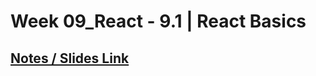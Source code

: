 # **Week 09_React - 9.1 | React Basics**

## [Notes / Slides Link](https://www.canva.com/design/DAGStTo7_1Y/H-uoNlkdJ2X4P3LbOME45Q/edit)
